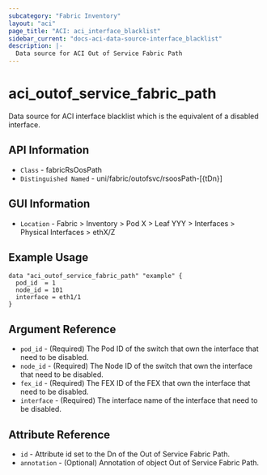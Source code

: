 ```yaml
---
subcategory: "Fabric Inventory"
layout: "aci"
page_title: "ACI: aci_interface_blacklist"
sidebar_current: "docs-aci-data-source-interface_blacklist"
description: |-
  Data source for ACI Out of Service Fabric Path
---
```


# aci_outof_service_fabric_path #

Data source for ACI interface blacklist which is the equivalent of a disabled interface.

## API Information ##

* `Class` - fabricRsOosPath
* `Distinguished Named` - uni/fabric/outofsvc/rsoosPath-[{tDn}]

## GUI Information ##

* `Location` - Fabric > Inventory > Pod X > Leaf YYY > Interfaces > Physical Interfaces > ethX/Z

## Example Usage ##

```hcl
data "aci_outof_service_fabric_path" "example" {
  pod_id  = 1
  node_id = 101
  interface = eth1/1
}
```

## Argument Reference ##

* `pod_id` - (Required) The Pod ID of the switch that own the interface that need to be disabled.
* `node_id` - (Required) The Node ID of the switch that own the interface that need to be disabled.
* `fex_id` - (Required) The FEX ID of the FEX that own the interface that need to be disabled.
* `interface` - (Required) The interface name of the interface that need to be disabled.

## Attribute Reference ##
* `id` - Attribute id set to the Dn of the Out of Service Fabric Path.
* `annotation` - (Optional) Annotation of object Out of Service Fabric Path.
